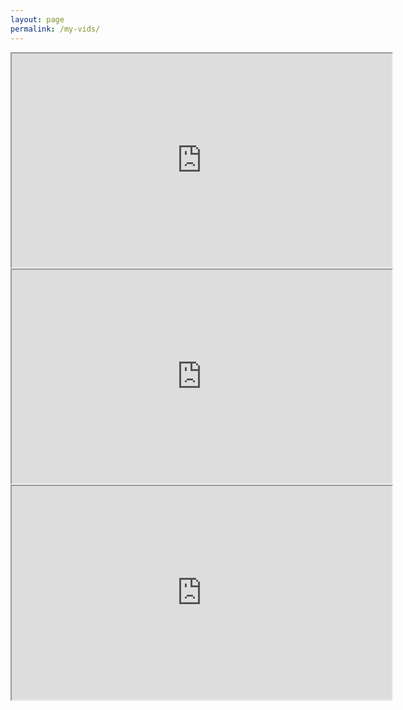 ```yaml
---
layout: page
permalink: /my-vids/
---
```


<html>
<body>

<iframe width="608" height="342" src="https://www.youtube.com/watch?v=ZgucIL2xCGw">
</iframe>
<iframe width="608" height="342" src="https://www.youtube.com/watch?v=Dh88pnK5Vhw">
</iframe>
<iframe width="608" height="342" src="https://www.youtube.com/watch?v=_1prGXBVg-4">
</iframe>

</body>
</html>

